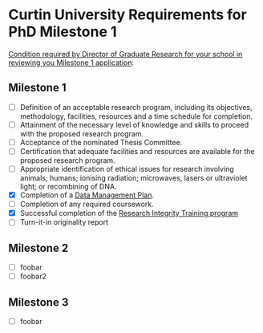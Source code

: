 # Curtin University Requirements for PhD Milestone 1
[Condition required by Director of Graduate Research for your school in reviewing you Milestone 1 application](https://students.curtin.edu.au/essentials/higher-degree-by-research/milestones/):

## Milestone 1
  - [ ] Definition of an acceptable research program, including its objectives, methodology, facilities, resources and a time schedule for completion.
  - [ ] Attainment of the necessary level of knowledge and skills to proceed with the proposed research program.
  - [ ] Acceptance of the nominated Thesis Committee.
  - [ ] Certification that adequate facilities and resources are available for the proposed research program.
  - [ ] Appropriate identification of ethical issues for research involving animals; humans; ionising radiation; microwaves, lasers or ultraviolet light; or recombining of DNA.
  - [x] Completion of a [Data Management Plan](https://github.com/david-flanders-tuke/PhD/blob/main/ResearchDataManagementPlan_NEYLOD-VC10077.pdf).
  - [ ] Completion of any required coursework.
  - [x] Successful completion of the [Research Integrity Training program](https://github.com/david-flanders-tuke/PhD/blob/main/ResearchIntegrityTraining-Blackboard.png)
  - [ ] Turn-it-in originality report

## Milestone 2
  - [ ] foobar
  - [ ] foobar2

## Milestone 3
  - [ ] foobar



